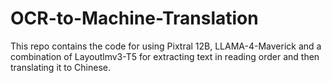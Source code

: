# OCR-to-Machine-Translation
This repo contains the code for using Pixtral 12B, LLAMA-4-Maverick and a combination of Layoutlmv3-T5 for extracting text in reading order and then translating it to Chinese. 
